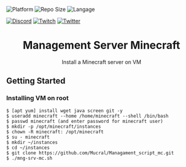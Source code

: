 ![Platform](https://img.shields.io/conda/pn/conda-forge/bash?color=green&style=plastic&logo=linux)
![Repo Size](https://img.shields.io/github/repo-size/Mucral/Managament_script_mc?color=yellow&logo=github&style=plastic)
![Langage](https://img.shields.io/github/languages/top/mucral/Managament_script_mc?style=plastic)

[![Discord](https://img.shields.io/discord/252008610043789312?logo=discord&label=discord&color=7289da&style=plastic)](https://discordapp.com/channels/252008610043789312)
[![Twitch](https://img.shields.io/twitch/status/mucral_tv?logo=twitch&color=9147ff&style=plastic)](https://www.twitch.tv/mucral_tv)
[![Twitter](https://img.shields.io/twitter/follow/mucral?color=1da1f2&label=twitter&logo=twitter&style=plastic)](https://twitter.com/Mucral)
<h1 align="center">Management Server Minecraft</h1>
<p align="center">Install a Minecraft server on VM</p>

## Getting Started

### Installing VM on root
```
$ [apt yum] install wget java screen git -y
$ useradd minecraft --home /home/minecraft --shell /bin/bash
$ passwd minecraft (and enter password for minecraft user)
$ mkdir -p /opt/minecraft/instances
$ chown -R minecraft: /opt/minecraft
$ su - minecraft
$ mkdir ~/instances
$ cd ~/instances
$ git clone https://github.com/Mucral/Managament_script_mc.git
$ ./mng-srv-mc.sh
```
<!---
#### Running Locally Via [Github](https://github.com/YourUser/YourProject) (no install)
You can run this project locally by following these steps:
1. Clone/download the [repo](https://github.com/YourUser/YourProject)
2. Open terminal and cd into the project
3. Execute ```command_execution```

## Using the Application
1. Do this
    - Precision
2. And this
3. And also this

*Easy !*

### Configurations
Lorem ipsum dolor sit amet, consectetur adipiscing elit, sed do eiusmod tempor incididunt ut labore et dolore magna aliqua. Ut enim ad minim veniam, quis nostrud exercitation ullamco laboris nisi ut aliquip ex ea commodo consequat. Duis aute irure dolor in reprehenderit in voluptate velit esse cillum dolore eu fugiat nulla pariatur. Excepteur sint occaecat cupidatat non proident, sunt in culpa qui officia deserunt mollit anim id est laborum.

## Video
If you need something visual to help you get started, [I made a video for the original release of this project](https://youtu.be/YourVideo); some things may be different but the same concepts still apply.

## Issues Using the Tool
Lorem ipsum dolor sit amet, consectetur adipiscing elit, sed do eiusmod tempor incididunt ut labore et dolore magna aliqua. Ut enim ad minim veniam, quis nostrud exercitation ullamco laboris nisi ut aliquip ex ea commodo consequat. Duis aute irure dolor in reprehenderit in voluptate velit esse cillum dolore eu fugiat nulla pariatur. Excepteur sint occaecat cupidatat non proident, sunt in culpa qui officia deserunt mollit anim id est laborum.
-->

